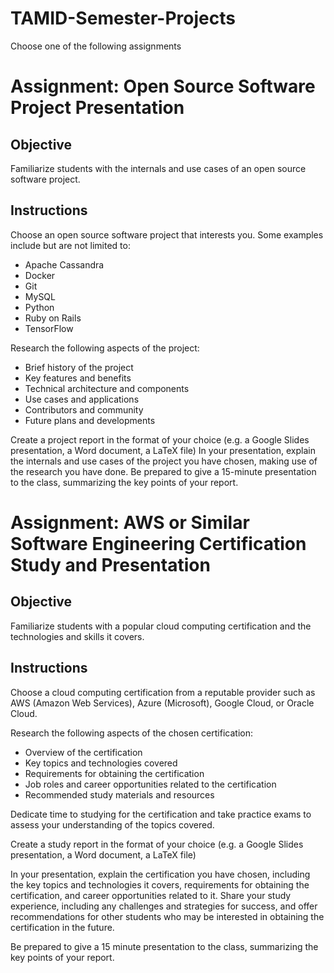 # TAMID-Semester-Projects

Choose one of the following assignments

# Assignment: Open Source Software Project Presentation

## Objective

Familiarize students with the internals and use cases of an open source software project.

## Instructions

Choose an open source software project that interests you. Some examples include but are not limited to:
- Apache Cassandra
- Docker
- Git
- MySQL
- Python
- Ruby on Rails
- TensorFlow

Research the following aspects of the project:
- Brief history of the project
- Key features and benefits
- Technical architecture and components
- Use cases and applications
- Contributors and community
- Future plans and developments

Create a project report in the format of your choice (e.g. a Google Slides presentation, a Word document, a LaTeX file)
In your presentation, explain the internals and use cases of the project you have chosen, making use of the research you have done.
Be prepared to give a 15-minute presentation to the class, summarizing the key points of your report.



# Assignment: AWS or Similar Software Engineering Certification Study and Presentation

## Objective 

Familiarize students with a popular cloud computing certification and the technologies and skills it covers.

## Instructions

Choose a cloud computing certification from a reputable provider such as AWS (Amazon Web Services), Azure (Microsoft), Google Cloud, or Oracle Cloud.

Research the following aspects of the chosen certification:
- Overview of the certification
- Key topics and technologies covered
- Requirements for obtaining the certification
- Job roles and career opportunities related to the certification
- Recommended study materials and resources

Dedicate time to studying for the certification and take practice exams to assess your understanding of the topics covered.

Create a study report in the format of your choice (e.g. a Google Slides presentation, a Word document, a LaTeX file)

In your presentation, explain the certification you have chosen, including the key topics and technologies it covers, requirements for obtaining the certification, and career opportunities related to it. Share your study experience, including any challenges and strategies for success, and offer recommendations for other students who may be interested in obtaining the certification in the future.

Be prepared to give a 15 minute presentation to the class, summarizing the key points of your report.
